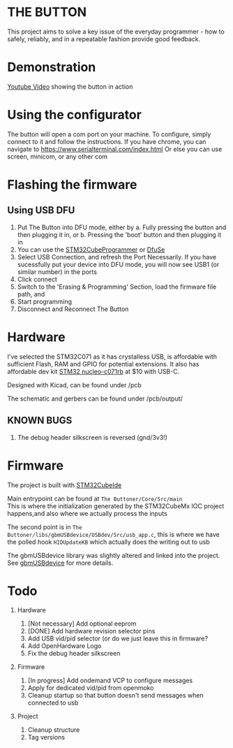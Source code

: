 # THE BUTTON

This project aims to solve a key issue of the everyday programmer - how to safely, reliably, and in a repeatable fashion provide good feedback.

# Demonstration

[Youtube Video](https://www.youtube.com/shorts/mlwx9P0IeXQ) showing the button in action

# Using the configurator

The button will open a com port on your machine. To configure, simply connect to it and follow the instructions.
If you have chrome, you can navigate to https://www.serialterminal.com/index.html
Or else you can use screen, minicom, or any other com 

# Flashing the firmware
## Using USB DFU

1. Put The Button into DFU mode, either by
	a. Fully pressing the button and then plugging it in, or
	b. Pressing the 'boot' button and then plugging it in
2. You can use the [STM32CubeProgrammer](https://www.st.com/en/development-tools/stm32cubeprog.html) or [DfuSe](https://www.st.com/en/development-tools/stsw-stm32080.html)
3. Select USB Connection, and refresh the Port Necessarily. If you have sucessfully put your device into DFU mode, you will now see USB1 (or similar number) in the ports
4. Click connect
5. Switch to the 'Erasing & Programming' Section, load the firmware file path, and
6. Start programming
7. Disconnect and Reconnect The Button 

# Hardware

I've selected the STM32C071 as it has crystalless USB, is affordable with sufficient Flash, RAM and GPIO for potential extensions. It also has affordable dev kit [STM32 nucleo-c071rb](https://www.st.com/en/evaluation-tools/nucleo-c071rb.html) at $10 with USB-C.

Designed with Kicad, can be found under /pcb

The schematic and gerbers can be found under /pcb/output/

## KNOWN BUGS
1. The debug header silkscreen is reversed (gnd/3v3!)

# Firmware

The project is built with [STM32CubeIde](https://www.st.com/en/development-tools/stsw-stm32080.html)

Main entrypoint can be found at `The Buttoner/Core/Src/main` \
This is where the initialization generated by the STM32CubeMx IOC project happens,and also where we actually process the inputs

The second point is in `The Buttoner/libs/gbmUSBdevice/USBdev/Src/usb_app.c`, this is where we have the polled hook `HIDUpdateKB` which actually does the writing out to usb 

The gbmUSBdevice library was slightly altered and linked into the project. See [gbmUSBdevice](https://github.com/gbm-ii/gbmUSBdevice) for more details.

# Todo

1. Hardware
	1. [Not necessary] Add optional eeprom
	1. [DONE] Add hardware revision selector pins
	1. Add USB vid/pid selector (or do we just leave this in firmware?
	1. Add OpenHardware Logo 
	1. Fix the debug header silkscreen

1. Firmware
	1. [In progress] Add ondemand VCP to configure messages
	1. Apply for dedicated vid/pid from openmoko
	1. Cleanup startup so that button doesn't send messages when connected to usb

1. Project
	1. Cleanup structure 
	1. Tag versions
